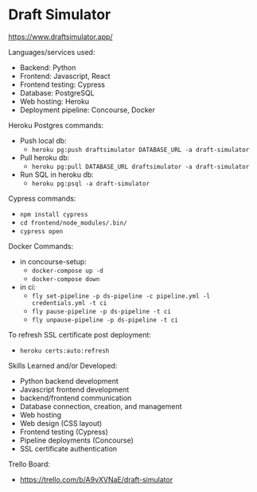 # Draft Simulator

https://www.draftsimulator.app/

Languages/services used:
* Backend: Python
* Frontend: Javascript, React
* Frontend testing: Cypress
* Database: PostgreSQL
* Web hosting: Heroku
* Deployment pipeline: Concourse, Docker

Heroku Postgres commands:
* Push local db:
    * `heroku pg:push draftsimulator DATABASE_URL -a draft-simulator`
* Pull heroku db:
    * `heroku pg:pull DATABASE_URL draftsimulator -a draft-simulator`
* Run SQL in heroku db:
    * `heroku pg:psql -a draft-simulator`

Cypress commands:
* `npm install cypress`
* `cd frontend/node_modules/.bin/`
* `cypress open`

Docker Commands:
* in concourse-setup:
    * `docker-compose up -d`
    * `docker-compose down`
* in ci:
    * `fly set-pipeline -p ds-pipeline -c pipeline.yml -l credentials.yml -t ci`
    * `fly pause-pipeline -p ds-pipeline -t ci`
    * `fly unpause-pipeline -p ds-pipeline -t ci`

To refresh SSL certificate post deployment:
* `heroku certs:auto:refresh`

Skills Learned and/or Developed:
* Python backend development
* Javascript frontend development
* backend/frontend communication
* Database connection, creation, and management
* Web hosting
* Web design (CSS layout)
* Frontend testing (Cypress)
* Pipeline deployments (Concourse)
* SSL certificate authentication

Trello Board:
* https://trello.com/b/A9vXVNaE/draft-simulator